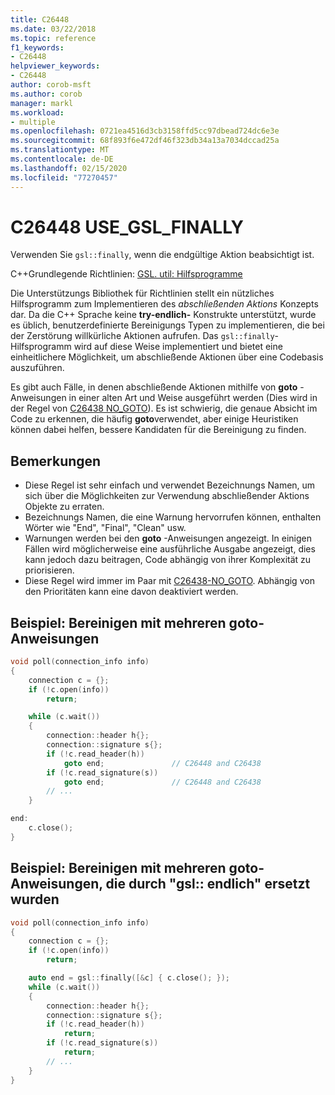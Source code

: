 ```yaml
---
title: C26448
ms.date: 03/22/2018
ms.topic: reference
f1_keywords:
- C26448
helpviewer_keywords:
- C26448
author: corob-msft
ms.author: corob
manager: markl
ms.workload:
- multiple
ms.openlocfilehash: 0721ea4516d3cb3158ffd5cc97dbead724dc6e3e
ms.sourcegitcommit: 68f893f6e472df46f323db34a13a7034dccad25a
ms.translationtype: MT
ms.contentlocale: de-DE
ms.lasthandoff: 02/15/2020
ms.locfileid: "77270457"
---
```

# <a name="c26448-use_gsl_finally"></a>C26448 USE_GSL_FINALLY

Verwenden Sie `gsl::finally`, wenn die endgültige Aktion beabsichtigt ist.

C++Grundlegende Richtlinien: [GSL. util: Hilfsprogramme](https://github.com/isocpp/CppCoreGuidelines/blob/master/CppCoreGuidelines.md#SS-utilities)

Die Unterstützungs Bibliothek für Richtlinien stellt ein nützliches Hilfsprogramm zum Implementieren des *abschließenden Aktions* Konzepts dar. Da die C++ Sprache keine **try-endlich-** Konstrukte unterstützt, wurde es üblich, benutzerdefinierte Bereinigungs Typen zu implementieren, die bei der Zerstörung willkürliche Aktionen aufrufen. Das `gsl::finally`-Hilfsprogramm wird auf diese Weise implementiert und bietet eine einheitlichere Möglichkeit, um abschließende Aktionen über eine Codebasis auszuführen.

Es gibt auch Fälle, in denen abschließende Aktionen mithilfe von **goto** -Anweisungen in einer alten Art und Weise ausgeführt werden (Dies wird in der Regel von [C26438 NO_GOTO](c26438.md)). Es ist schwierig, die genaue Absicht im Code zu erkennen, die häufig **goto**verwendet, aber einige Heuristiken können dabei helfen, bessere Kandidaten für die Bereinigung zu finden.

## <a name="remarks"></a>Bemerkungen

- Diese Regel ist sehr einfach und verwendet Bezeichnungs Namen, um sich über die Möglichkeiten zur Verwendung abschließender Aktions Objekte zu erraten.
- Bezeichnungs Namen, die eine Warnung hervorrufen können, enthalten Wörter wie "End", "Final", "Clean" usw.
- Warnungen werden bei den **goto** -Anweisungen angezeigt. In einigen Fällen wird möglicherweise eine ausführliche Ausgabe angezeigt, dies kann jedoch dazu beitragen, Code abhängig von ihrer Komplexität zu priorisieren.
- Diese Regel wird immer im Paar mit [C26438-NO_GOTO](c26438.md). Abhängig von den Prioritäten kann eine davon deaktiviert werden.

## <a name="example-cleanup-with-multiple-goto-statements"></a>Beispiel: Bereinigen mit mehreren goto-Anweisungen

```cpp
void poll(connection_info info)
{
    connection c = {};
    if (!c.open(info))
        return;

    while (c.wait())
    {
        connection::header h{};
        connection::signature s{};
        if (!c.read_header(h))
            goto end;               // C26448 and C26438
        if (!c.read_signature(s))
            goto end;               // C26448 and C26438
        // ...
    }

end:
    c.close();
}
```

## <a name="example-cleanup-with-multiple-goto-statements-replaced-by-gslfinally"></a>Beispiel: Bereinigen mit mehreren goto-Anweisungen, die durch "gsl:: endlich" ersetzt wurden

```cpp
void poll(connection_info info)
{
    connection c = {};
    if (!c.open(info))
        return;

    auto end = gsl::finally([&c] { c.close(); });
    while (c.wait())
    {
        connection::header h{};
        connection::signature s{};
        if (!c.read_header(h))
            return;
        if (!c.read_signature(s))
            return;
        // ...
    }
}
```
